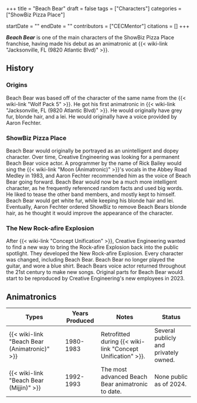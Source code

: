 +++
title = "Beach Bear"
draft = false
tags = ["Characters"]
categories = ["ShowBiz Pizza Place"]


startDate = ""
endDate = ""
contributors = ["CECMentor"]
citations = []
+++

***Beach Bear*** is one of the main characters of the ShowBiz Pizza Place franchise, having made his debut as an animatronic at {{< wiki-link "Jacksonville, FL (9820 Atlantic Blvd)" >}}.

## History

### Origins

Beach Bear was based off of the character of the same name from the {{< wiki-link "Wolf Pack 5" >}}. He got his first animatronic in {{< wiki-link "Jacksonville, FL (9820 Atlantic Blvd)" >}}. He would originally have grey fur, blonde hair, and a lei. He would originally have a voice provided by Aaron Fechter.

### ShowBiz Pizza Place

Beach Bear would originally be portrayed as an unintelligent and dopey character. Over time, Creative Engineering was looking for a permanent Beach Bear voice actor. A programmer by the name of Rick Bailey would sing the {{< wiki-link "Moon (Animatronic)" >}}'s vocals in the Abbey Road Medley in 1983, and Aaron Fechter recommended him as the voice of Beach Bear going forward. Beach Bear would now be a much more intelligent character, as he frequently referenced random facts and used big words. He liked to tease the other band members, and mostly kept to himself. Beach Bear would get white fur, while keeping his blonde hair and lei. Eventually, Aaron Fechter ordered ShowBiz to remove Beach Bears blonde hair, as he thought it would improve the appearance of the character.

### The New Rock-afire Explosion

After {{< wiki-link "Concept Unification" >}}, Creative Engineering wanted to find a new way to bring the Rock-afire Explosion back into the public spotlight. They developed the New Rock-afire Explosion. Every character was changed, including Beach Bear. Beach Bear no longer played the guitar, and wore a blue shirt. Beach Bears voice actor returned throughout the 21st century to make new songs. Original parts for Beach Bear would start to be reproduced by Creative Engineering's new employees in 2023.

## Animatronics

| Types                                              | Years Produced | Notes                                                             | Status                                |
|----------------------------------------------------|----------------|-------------------------------------------------------------------|---------------------------------------|
| {{< wiki-link "Beach Bear (Animatronic)" >}} | 1980-1983      | Retrofitted during {{< wiki-link "Concept Unification" >}}. | Several publicly and privately owned. |
| {{< wiki-link "Beach Bear (Mijjin)" >}}      | 1992-1993      | The most advanced Beach Bear animatronic to date.                 | None public as of 2024.               |